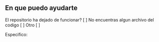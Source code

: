 ## En que puedo ayudarte

El repositorio ha dejado de funcionar? [ ]
No encuentras algun archivo del codigo [ ]
Otro [ ]

Especifico:
